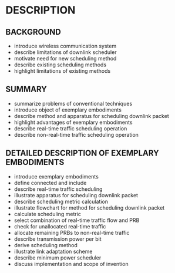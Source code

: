 # DESCRIPTION

## BACKGROUND

- introduce wireless communication system
- describe limitations of downlink scheduler
- motivate need for new scheduling method
- describe existing scheduling methods
- highlight limitations of existing methods

## SUMMARY

- summarize problems of conventional techniques
- introduce object of exemplary embodiments
- describe method and apparatus for scheduling downlink packet
- highlight advantages of exemplary embodiments
- describe real-time traffic scheduling operation
- describe non-real-time traffic scheduling operation

## DETAILED DESCRIPTION OF EXEMPLARY EMBODIMENTS

- introduce exemplary embodiments
- define connected and include
- describe real-time traffic scheduling
- illustrate apparatus for scheduling downlink packet
- describe scheduling metric calculation
- illustrate flowchart for method for scheduling downlink packet
- calculate scheduling metric
- select combination of real-time traffic flow and PRB
- check for unallocated real-time traffic
- allocate remaining PRBs to non-real-time traffic
- describe transmission power per bit
- derive scheduling method
- illustrate link adaptation scheme
- describe minimum power scheduler
- discuss implementation and scope of invention

